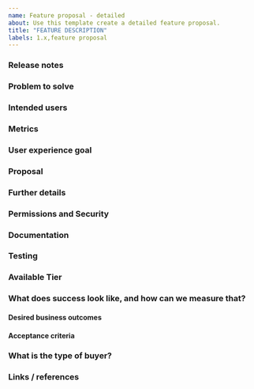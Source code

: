 ```yaml
---
name: Feature proposal - detailed
about: Use this template create a detailed feature proposal.
title: "FEATURE DESCRIPTION"
labels: 1.x,feature proposal
---
```


<!-- The first section "Release notes" is required if you want to have your release post blog PR generated. The next four sections: "Problem to solve", "Intended users", "User experience goal", and "Proposal", are strongly recommended in your first draft, while the rest of the sections can be filled out during the problem validation or breakdown phase. However, keep in mind that providing complete and relevant information early helps our product team validate the problem and start working on a solution. -->

### Release notes

<!-- What is the problem and solution you're proposing? This content sets the overall vision for the feature and serves as the release notes that will populate in various places, including the release post blog . -->

### Problem to solve 

<!-- What problem do we solve? Try to define the who/what/why of the opportunity as a user story. For example, "As a (who), I want (what), so I can (why/value)." -->

### Intended users

<!-- Who will use this feature? If known, include any of the following: types of users (e.g. Content Editor), personas, or specific company roles (e.g. Development Team Lead).

Personas are described at https://about.gitlab.com/handbook/marketing/product-marketing/roles-personas/

* [Delaney (Development Team Lead)](https://about.gitlab.com/handbook/marketing/product-marketing/roles-personas/#delaney-development-team-lead)
* [Priyanka (Platform Engineer)](https://about.gitlab.com/handbook/marketing/product-marketing/roles-personas/#priyanka-platform-engineer)
* [Dana (Data Analyst)](https://about.gitlab.com/handbook/marketing/product-marketing/roles-personas/#dana-data-analyst)
* [Eddie (Content Editor)](https://about.gitlab.com/handbook/marketing/product-marketing/roles-personas/#eddie-content-editor)
-->

### Metrics 

<!-- How are you going to track usage of this feature? Think about user behavior and their interaction with the product. What indicates someone is getting value from it?


-->

### User experience goal

<!-- What is the single user experience workflow this problem addresses?
For example, "The user should be able to use the UI/API/.gitlab-ci.yml with GitLab to <perform a specific task>"
https://about.gitlab.com/handbook/engineering/ux/ux-research-training/user-story-mapping/ -->


### Proposal

<!-- How are we going to solve the problem? Try to include the user journey! https://about.gitlab.com/handbook/journeys/#user-journey -->

### Further details

<!-- Include use cases, benefits, goals, or any other details that will help us understand the problem better. -->

### Permissions and Security

<!-- What permissions are required to perform the described actions? Are they consistent with the existing permissions as documented for user? Is the proposed behavior consistent between the UI, website, and other access methods (e.g. Site Licecnse management? -->

### Documentation

<!-- 
* Add all known Documentation Requirements in this section.
* If this feature requires database updates, document them here -->

### Testing

<!-- Please list the test areas that need to be added or updated to ensure that this feature will work as intended. Please use the list below as guidance.
* HTML regression test changes
* Visual regression test changes -->

### Available Tier

<!-- This section should be used for setting the appropriate tier that this feature will belong to. Pricing can be found here: https://about.gitlab.com/pricing/

* Business
* Enterprise
-->

### What does success look like, and how can we measure that?

<!--
Define both the success metrics and acceptance criteria. Note that success metrics indicate the desired business outcomes, while acceptance criteria indicate when the solution is working correctly. If there is no way to measure success, link to an issue that will implement a way to measure this.
-->
#### Desired  business outcomes



#### Acceptance criteria



### What is the type of buyer?

<!-- What is the buyer persona for this feature? See https://about.gitlab.com/handbook/marketing/product-marketing/roles-personas/buyer-persona/
In which enterprise tier should this feature go? See https://about.gitlab.com/handbook/product/pricing/#three-tiers -->

### Links / references

